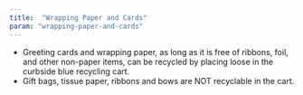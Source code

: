 ```yaml
---
title:  "Wrapping Paper and Cards"
param: "wrapping-paper-and-cards"
---
```


* Greeting cards and wrapping paper, as long as it is free of ribbons, foil, and other non-paper items, can be recycled by placing loose in the curbside blue recycling cart.
* Gift bags, tissue paper, ribbons and bows are NOT recyclable in the cart.
